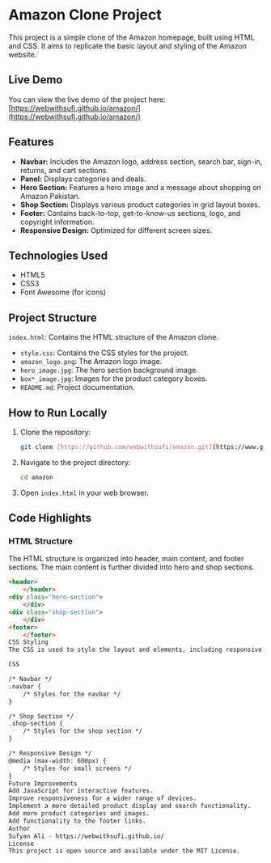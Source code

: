 # Amazon Clone Project

This project is a simple clone of the Amazon homepage, built using HTML and CSS. It aims to replicate the basic layout and styling of the Amazon website.

## Live Demo

You can view the live demo of the project here: [https://webwithsufi.github.io/amazon/](https://webwithsufi.github.io/amazon/)

## Features

-   **Navbar:** Includes the Amazon logo, address section, search bar, sign-in, returns, and cart sections.
-   **Panel:** Displays categories and deals.
-   **Hero Section:** Features a hero image and a message about shopping on Amazon Pakistan.
-   **Shop Section:** Displays various product categories in grid layout boxes.
-   **Footer:** Contains back-to-top, get-to-know-us sections, logo, and copyright information.
-   **Responsive Design:** Optimized for different screen sizes.

## Technologies Used

-   HTML5
-   CSS3
-   Font Awesome (for icons)

## Project Structure
   `index.html`: Contains the HTML structure of the Amazon clone.
-   `style.css`: Contains the CSS styles for the project.
-   `amazon_logo.png`: The Amazon logo image.
-   `hero_image.jpg`: The hero section background image.
-   `box*_image.jpg`: Images for the product category boxes.
-   `README.md`: Project documentation.

## How to Run Locally

1.  Clone the repository:

    ```bash
    git clone [https://github.com/webwithsufi/amazon.git](https://www.google.com/search?q=https://github.com/webwithsufi/amazon.git)
    ```

2.  Navigate to the project directory:

    ```bash
    cd amazon
    ```

3.  Open `index.html` in your web browser.

## Code Highlights

### HTML Structure

The HTML structure is organized into header, main content, and footer sections. The main content is further divided into hero and shop sections.

```html
<header>
    </header>
<div class="hero-section">
    </div>
<div class="shop-section">
    </div>
<footer>
    </footer>
CSS Styling
The CSS is used to style the layout and elements, including responsive design for different screen sizes.

CSS

/* Navbar */
.navbar {
    /* Styles for the navbar */
}

/* Shop Section */
.shop-section {
    /* Styles for the shop section */
}

/* Responsive Design */
@media (max-width: 600px) {
    /* Styles for small screens */
}
Future Improvements
Add JavaScript for interactive features.
Improve responsiveness for a wider range of devices.
Implement a more detailed product display and search functionality.
Add more product categories and images.
Add functionality to the footer links.
Author
Sufyan Ali - https://webwithsufi.github.io/
License
This project is open source and available under the MIT License.

